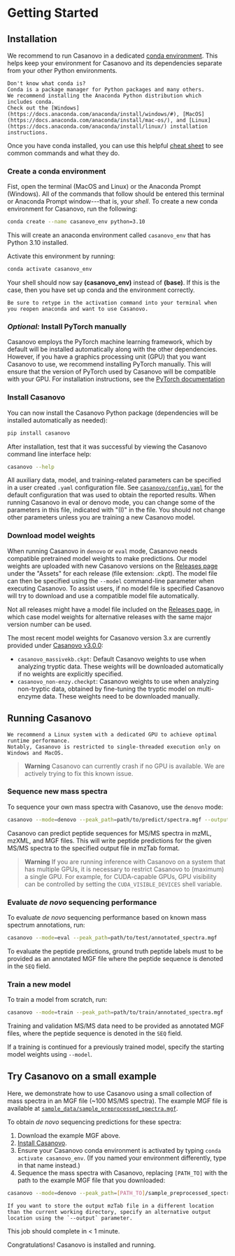 # Getting Started

## Installation

We recommend to run Casanovo in a dedicated [conda environment](https://docs.conda.io/en/latest/).
This helps keep your environment for Casanovo and its dependencies separate from your other Python environments.

```{Note}
Don't know what conda is?
Conda is a package manager for Python packages and many others.
We recommend installing the Anaconda Python distribution which includes conda.
Check out the [Windows](https://docs.anaconda.com/anaconda/install/windows/#), [MacOS](https://docs.anaconda.com/anaconda/install/mac-os/), and [Linux](https://docs.anaconda.com/anaconda/install/linux/) installation instructions.
```

Once you have conda installed, you can use this helpful [cheat sheet](https://docs.conda.io/projects/conda/en/4.6.0/_downloads/52a95608c49671267e40c689e0bc00ca/conda-cheatsheet.pdf) to see common commands and what they do.

### Create a conda environment

Fist, open the terminal (MacOS and Linux) or the Anaconda Prompt (Windows).
All of the commands that follow should be entered this terminal or Anaconda Prompt window---that is, your *shell*.
To create a new conda environment for Casanovo, run the following:

```sh
conda create --name casanovo_env python=3.10
```

This will create an anaconda environment called `casanovo_env` that has Python 3.10 installed.

Activate this environment by running:

```sh
conda activate casanovo_env
```

Your shell should now say **(casanovo_env)** instead of **(base)**.
If this is the case, then you have set up conda and the environment correctly.

```{note}
Be sure to retype in the activation command into your terminal when you reopen anaconda and want to use Casanovo.
```

### *Optional:* Install PyTorch manually

Casanovo employs the PyTorch machine learning framework, which by default will be installed automatically along with the other dependencies.
However, if you have a graphics processing unit (GPU) that you want Casanovo to use, we recommend installing PyTorch manually.
This will ensure that the version of PyTorch used by Casanovo will be compatible with your GPU.
For installation instructions, see the [PyTorch documentation](https://pytorch.org/get-started/locally/#start-locally)

### Install Casanovo

You can now install the Casanovo Python package (dependencies will be installed automatically as needed):

```sh
pip install casanovo
```

After installation, test that it was successful by viewing the Casanovo command line interface help:
```sh
casanovo --help
```

All auxiliary data, model, and training-related parameters can be specified in a user created `.yaml` configuration file.
See [`casanovo/config.yaml`](https://github.com/Noble-Lab/casanovo/blob/main/casanovo/config.yaml) for the default configuration that was used to obtain the reported results. When running Casanovo in eval or denovo mode, you can change some of the parameters in this file, indicated with "(I)" in the file. You should not change other parameters unless you are training a new Casanovo model.


### Download model weights

When running Casanovo in `denovo` or `eval` mode, Casanovo needs compatible pretrained model weights to make predictions.
Our model weights are uploaded with new Casanovo versions on the [Releases page](https://github.com/Noble-Lab/casanovo/releases) under the "Assets" for each release (file extension: .ckpt).
The model file can then be specified using the `--model` command-line parameter when executing Casanovo.
To assist users, if no model file is specified Casanovo will try to download and use a compatible model file automatically.

Not all releases might have a model file included on the [Releases page](https://github.com/Noble-Lab/casanovo/releases), in which case model weights for alternative releases with the same major version number can be used.

The most recent model weights for Casanovo version 3.x are currently provided under [Casanovo v3.0.0](https://github.com/Noble-Lab/casanovo/releases/tag/v3.0.0):
- `casanovo_massivekb.ckpt`: Default Casanovo weights to use when analyzing tryptic data. These weights will be downloaded automatically if no weights are explicitly specified.
- `casanovo_non-enzy.checkpt`: Casanovo weights to use when analyzing non-tryptic data, obtained by fine-tuning the tryptic model on multi-enzyme data. These weights need to be downloaded manually.

## Running Casanovo

```{note}
We recommend a Linux system with a dedicated GPU to achieve optimal runtime performance.
Notably, Casanovo is restricted to single-threaded execution only on Windows and MacOS.
```

> **Warning**
> Casanovo can currently crash if no GPU is available.
> We are actively trying to fix this known issue.

### Sequence new mass spectra

To sequence your own mass spectra with Casanovo, use the `denovo` mode:

```sh
casanovo --mode=denovo --peak_path=path/to/predict/spectra.mgf --output=path/to/output
```

Casanovo can predict peptide sequences for MS/MS spectra in mzML, mzXML, and MGF files.
This will write peptide predictions for the given MS/MS spectra to the specified output file in mzTab format.

> **Warning**
> If you are running inference with Casanovo on a system that has multiple GPUs, it is necessary to restrict Casanovo to (maximum) a single GPU.
> For example, for CUDA-capable GPUs, GPU visibility can be controlled by setting the `CUDA_VISIBLE_DEVICES` shell variable.

### Evaluate *de novo* sequencing performance

To evaluate _de novo_ sequencing performance based on known mass spectrum annotations, run:

```sh
casanovo --mode=eval --peak_path=path/to/test/annotated_spectra.mgf
```

To evaluate the peptide predictions, ground truth peptide labels must to be provided as an annotated MGF file where the peptide sequence is denoted in the `SEQ` field.

### Train a new model

To train a model from scratch, run:

```sh
casanovo --mode=train --peak_path=path/to/train/annotated_spectra.mgf --peak_path_val=path/to/validation/annotated_spectra.mgf
```

Training and validation MS/MS data need to be provided as annotated MGF files, where the peptide sequence is denoted in the `SEQ` field.

If a training is continued for a previously trained model, specify the starting model weights using `--model`.

## Try Casanovo on a small example

Here, we demonstrate how to use Casanovo using a small collection of mass spectra in an MGF file (~100 MS/MS spectra).
The example MGF file is available at [`sample_data/sample_preprocessed_spectra.mgf`](https://github.com/Noble-Lab/casanovo/blob/main/sample_data/sample_preprocessed_spectra.mgf).

To obtain *de novo* sequencing predictions for these spectra:
1. Download the example MGF above.
2. [Install Casanovo](#installation).
3. Ensure your Casanovo conda environment is activated by typing `conda activate casanovo_env`. (If you named your environment differently, type in that name instead.)
4. Sequence the mass spectra with Casanovo, replacing `[PATH_TO]` with the path to the example MGF file that you downloaded:
```sh
casanovo --mode=denovo --peak_path=[PATH_TO]/sample_preprocessed_spectra.mgf
```

```{note}
If you want to store the output mzTab file in a different location than the current working directory, specify an alternative output location using the `--output` parameter.
```

This job should complete in < 1 minute.

Congratulations! Casanovo is installed and running.
